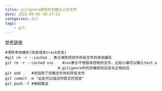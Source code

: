 ```yaml
---
title: gitignore删除并忽略已上传文件
date: 2021-09-03 18:17:12
categories: Git
tags: 
    - git 
---
```


[参考链接](https://blog.csdn.net/luhu124541/article/details/82048357)
```
#清除本地缓存(改变成未track状态)
#git rm -r --cached . 表示清除项目中所有文件的本地缓存
git rm -r --cached xxx    #xxx表示不想版本控制的文件，比如小编可以输入test.o
                        #.gitignore中的忽略规则应该与之相对应
git add .   #添加除了忽略文件外的所有文件
git commit -m "此处可以描述你提交的信息"
git push -f #强制推送
```